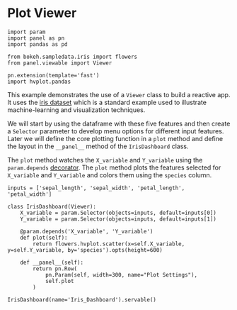 # Plot Viewer

```{pyodide}
import param
import panel as pn
import pandas as pd

from bokeh.sampledata.iris import flowers
from panel.viewable import Viewer

pn.extension(template='fast')
import hvplot.pandas
```

This example demonstrates the use of a `Viewer` class to build a reactive app. It uses the [iris dataset](https://en.wikipedia.org/wiki/Iris_flower_data_set) which is a standard example used to illustrate machine-learning and visualization techniques.

We will start by using the dataframe with these five features and then create a `Selector` parameter to develop menu options for different input features. Later we will define the core plotting function in a `plot` method and define the layout in the `__panel__` method of the `IrisDashboard` class.

The `plot` method watches the `X_variable` and `Y_variable` using the `param.depends` [decorator](https://www.google.com/search?q=python+decorator). The `plot` method plots the features selected for `X_variable` and `Y_variable` and colors them using the `species` column.

```{pyodide}
inputs = ['sepal_length', 'sepal_width', 'petal_length', 'petal_width']

class IrisDashboard(Viewer):
    X_variable = param.Selector(objects=inputs, default=inputs[0])
    Y_variable = param.Selector(objects=inputs, default=inputs[1])

    @param.depends('X_variable', 'Y_variable')
    def plot(self):
        return flowers.hvplot.scatter(x=self.X_variable, y=self.Y_variable, by='species').opts(height=600)

    def __panel__(self):
        return pn.Row(
            pn.Param(self, width=300, name="Plot Settings"),
            self.plot
        )

IrisDashboard(name='Iris_Dashboard').servable()
```
